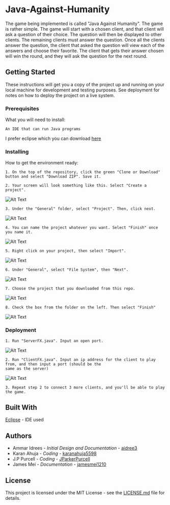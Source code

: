 # Java-Against-Humanity
The game being implemented is called "Java Against Humanity". The game is rather simple. The game will start with a chosen client, and that client will ask a question of their choice. The question will then be displayed to other clients. The remaining clients must answer the question. Once all the clients answer the question, the client that asked the question will view each of the answers and choose their favorite. The client that gets their answer chosen will win the round, and they will ask the question for the next round.
## Getting Started
These instructions will get you a copy of the project up and running on your local machine for development and testing purposes. See deployment for notes on how to deploy the project on a live system.
### Prerequisites
What you will need to install:
```
An IDE that can run Java programs
```
I prefer eclipse which you can download [here](https://www.eclipse.org/downloads/)
### Installing
How to get the environment ready:
```
1. On the top of the repository, click the green "Clone or Download" button and select "Download ZIP". Save it.
```
```
2. Your screen will look something like this. Select "Create a project".
```
![Alt Text](https://github.com/aidree3/Java-Against-Humanity/blob/master/Tutorial%20Screen%20Shots/Screenshot%20(2).png)
```
3. Under the "General" folder, select "Project". Then, click next.
```
![Alt Text](https://github.com/aidree3/Java-Against-Humanity/blob/master/Tutorial%20Screen%20Shots/Screenshot%20(3).png)
```
4. You can name the project whatever you want. Select "Finish" once you name it.
```
![Alt Text](https://github.com/aidree3/Java-Against-Humanity/blob/master/Tutorial%20Screen%20Shots/Screenshot%20(4).png)
```
5. Right click on your project, then select "Import".
```
![Alt Text](https://github.com/aidree3/Java-Against-Humanity/blob/master/Tutorial%20Screen%20Shots/Screenshot%20(5).png)
```
6. Under "General", select "File System", then "Next".
```
![Alt Text](https://github.com/aidree3/Java-Against-Humanity/blob/master/Tutorial%20Screen%20Shots/Screenshot%20(6).png)
```
7. Choose the project that you downloaded from this repo.
```
![Alt Text](https://github.com/aidree3/Java-Against-Humanity/blob/master/Tutorial%20Screen%20Shots/Screenshot%20(7).png)
```
8. Check the box from the folder on the left. Then select "Finish"
```
![Alt Text](https://github.com/aidree3/Java-Against-Humanity/blob/master/Tutorial%20Screen%20Shots/Screenshot%20(8).png)
### Deployment
```
1. Run "ServerFX.java". Input an open port.
```
![Alt Text](https://github.com/aidree3/Java-Against-Humanity/blob/master/Tutorial%20Screen%20Shots/Screenshot%20(9).png)
```
2. Run "ClientFX.java". Input an ip address for the client to play from, and then input a port (should be the 
same as the server)
```
![Alt Text](https://github.com/aidree3/Java-Against-Humanity/blob/master/Tutorial%20Screen%20Shots/Screenshot%20(10).png)
```
3. Repeat step 2 to connect 3 more clients, and you'll be able to play the game.
```
## Built With
[Eclipse](https://www.eclipse.org/) - IDE used
## Authors
- Ammar Idrees - *Initial Design and Documentation* - [aidree3](github.com/aidree3)
- Karan Ahuja - *Coding* - [karanahuja5598](https://github.com/karanahuja5598)
- J.P Purcell - *Coding* - [JParkerPurcell](https://github.com/JParkerPurcell)
- James Mei - *Documentation* - [jamesmei1210](https://github.com/jamesmei1210)
## License
This project is licensed under the MIT License - see the [LICENSE.md](https://github.com/aidree3/Java-Against-Humanity/blob/master/LICENSE.md) file for details.
